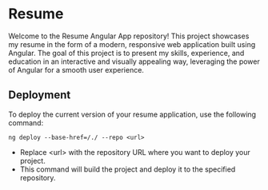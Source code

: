 # Resume
Welcome to the Resume Angular App repository! This project showcases my resume in the form of a modern, responsive web application built using Angular. The goal of this project is to present my skills, experience, and education in an interactive and visually appealing way, leveraging the power of Angular for a smooth user experience.

## Deployment

To deploy the current version of your resume application, use the following command:

    ng deploy --base-href=/./ --repo <url>

- Replace \<url> with the repository URL where you want to deploy your project.
- This command will build the project and deploy it to the specified repository.
